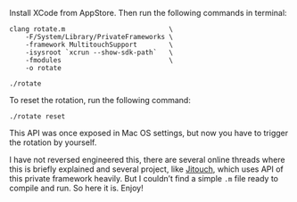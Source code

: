 Install XCode from AppStore. Then run the following commands in terminal:

```
clang rotate.m                          \
    -F/System/Library/PrivateFrameworks \
    -framework MultitouchSupport        \
    -isysroot `xcrun --show-sdk-path`   \
    -fmodules                           \
    -o rotate

./rotate
```

To reset the rotation, run the following command:

```
./rotate reset
```

This API was once exposed in Mac OS settings, but now you have to trigger the
rotation by yourself.

I have not reversed engineered this, there are several online threads where
this is briefly explained and several project, like
[Jitouch](https://github.com/JitouchApp/Jitouch-project),
which uses API of this private framework heavily. But I couldn’t find a simple
`.m` file ready to compile and run. So here it is. Enjoy!
